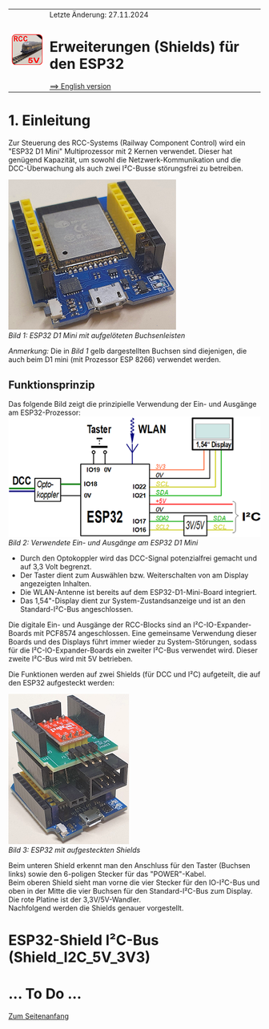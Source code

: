 <table><tr><td><img src="../../images/RCC5V_Logo_96.png"></img></td><td>
Letzte &Auml;nderung: 27.11.2024 <a name="up"></a><br>   
<h1>Erweiterungen (Shields) für den ESP32</h1>
<a href="README.md">==> English version</a>&nbsp; &nbsp; &nbsp; 
</td></tr></table>   

# 1. Einleitung   
Zur Steuerung des RCC-Systems (Railway Component Control) wird ein "ESP32 D1 Mini" Multiprozessor mit 2 Kernen verwendet. Dieser hat genügend Kapazität, um sowohl die Netzwerk-Kommunikation und die DCC-Überwachung als auch zwei I²C-Busse störungsfrei zu betreiben.   

![ESP32](/images/300_ESP32.png "ESP32")   
_Bild 1: ESP32 D1 Mini mit aufgelöteten Buchsenleisten_   

_Anmerkung:_ Die in _Bild 1_ gelb dargestellten Buchsen sind diejenigen, die auch beim D1 mini (mit Prozessor ESP 8266) verwendet werden.   

## Funktionsprinzip
Das folgende Bild zeigt die prinzipielle Verwendung der Ein- und Ausgänge am ESP32-Prozessor:   
![ESP32 usage](/images/300_ESP32_use.png "ESP32 usage")   
_Bild 2: Verwendete Ein- und Ausgänge am ESP32 D1 Mini_   

* Durch den Optokoppler wird das DCC-Signal potenzialfrei gemacht und auf 3,3 Volt begrenzt.   
* Der Taster dient zum Auswählen bzw. Weiterschalten von am Display angezeigten Inhalten.   
* Die WLAN-Antenne ist bereits auf dem ESP32-D1-Mini-Board integriert.   
* Das 1,54"-Display dient zur System-Zustandsanzeige und ist an den Standard-I²C-Bus angeschlossen.   

Die digitale Ein- und Ausgänge der RCC-Blocks sind an I²C-IO-Expander-Boards mit PCF8574 angeschlossen. Eine gemeinsame Verwendung dieser Boards und des Displays führt immer wieder zu System-Störungen, sodass für die I²C-IO-Expander-Boards ein zweiter I²C-Bus verwendet wird. Dieser zweite I²C-Bus wird mit 5V betrieben.   

Die Funktionen werden auf zwei Shields (für DCC und I²C) aufgeteilt, die auf den ESP32 aufgesteckt werden:   

![ESP32 with shields](/images/300_ESP32_with_shields.png "ESP32 with shields")   
_Bild 3: ESP32 mit aufgesteckten Shields_   

Beim unteren Shield erkennt man den Anschluss für den Taster (Buchsen links) sowie den 6-poligen Stecker für das "POWER"-Kabel.   
Beim oberen Shield sieht man vorne die vier Stecker für den IO-I²C-Bus und oben in der Mitte die vier Buchsen für den Standard-I²C-Bus zum Display. Die rote Platine ist der 3,3V/5V-Wandler.   
Nachfolgend werden die Shields genauer vorgestellt.   

<a name="x20"></a>   

# ESP32-Shield I²C-Bus (Shield_I2C_5V_3V3)   



# ... To Do ...

[Zum Seitenanfang](#up)   
